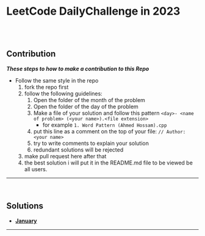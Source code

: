 # LeetCode DailyChallenge in 2023

<br><br>

## Contribution

***These steps to how to make a contribution to this Repo***

- Follow the same style in the repo
    1. fork the repo first
    1. follow the following guidelines:
        1. Open the folder of the month of the problem
        1. Open the folder of the day of the problem
        1. Make a file of your solution and follow this pattern `<day>- <name of problem> (<your name>).<file extension>`
            - for example `1. Word Pattern (Ahmed Hossam).cpp`
        1. put this line as a comment on the top of your file: ``// Author: <your name>``
        1. try to write comments to explain your solution
        1. redundant solutions will be rejected
    1. make pull request here after that
    1. the best solution i will put it in the README.md file to be viewed be all users.

<hr>

<br>

## Solutions
- [**January**](https://github.com/7oSkaaa/LeetCode_DailyChallenge_2023/tree/main/January)

<hr>
